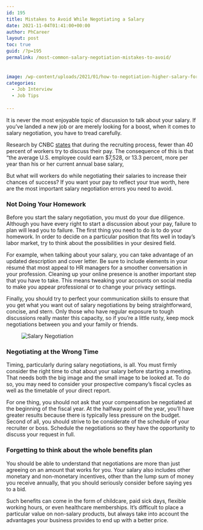 ```yaml
---
id: 195
title: Mistakes to Avoid While Negotiating a Salary
date: 2021-11-04T01:41:00+00:00
author: PhCareer
layout: post
toc: true
guid: /?p=195
permalink: /most-common-salary-negotiation-mistakes-to-avoid/


image: /wp-content/uploads/2021/01/how-to-negotiation-higher-salary-for-new-job.jpg
categories:
  - Job Interview
  - Job Tips
 
---
```

It is never the most enjoyable topic of discussion to talk about your salary. If you&#8217;ve landed a new job or are merely looking for a boost, when it comes to salary negotiation, you have to tread carefully.

Research by CNBC [states](https://www.cnbc.com/2018/02/08/only-39-percent-of-workers-negotiated-their-salary-at-their-last-job-offer.html) that during the recruiting process, fewer than 40 percent of workers try to discuss their pay. The consequence of this is that &#8220;the average U.S. employee could earn $7,528, or 13.3 percent, more per year than his or her current annual base salary,

But what will workers do while negotiating their salaries to increase their chances of success? If you want your pay to reflect your true worth, here are the most important salary negotiation errors you need to avoid.

 

### Not Doing Your Homework

Before you start the salary negotiation, you must do your due diligence. Although you have every right to start a discussion about your pay, failure to plan will lead you to failure. The first thing you need to do is to do your homework. In order to decide on a particular position that fits well in today&#8217;s labor market, try to think about the possibilities in your desired field.

For example, when talking about your salary, you can take advantage of an updated description and cover letter. Be sure to include elements in your résumé that most appeal to HR managers  for a smoother conversation in your profession. Cleaning up your online presence is another important step that you have to take. This means tweaking your accounts on social media to make you appear professional or to change your privacy settings.

Finally, you should try to perfect your communication skills to ensure that you get what you want out of salary negotiations by being straightforward, concise, and stern. Only those who have regular exposure to tough discussions really master this capacity, so if you&#8217;re a little rusty, keep mock negotiations between you and your family or friends.

 

<div class="wp-block-image">
  <figure class="aligncenter size-large"><img loading="lazy" width="1024" height="468" src="/wp-content/uploads/2021/01/Salary-Negotiation-1024x468.jpg" alt=" Salary Negotiation " class="wp-image-1020" srcset="/wp-content/uploads/2021/01/Salary-Negotiation-1024x468.jpg 1024w, /wp-content/uploads/2021/01/Salary-Negotiation-300x137.jpg 300w, /wp-content/uploads/2021/01/Salary-Negotiation-768x351.jpg 768w, /wp-content/uploads/2021/01/Salary-Negotiation.jpg 1200w" sizes="(max-width: 1024px) 100vw, 1024px" /></figure>
</div>

 
### Negotiating at the Wrong Time

Timing, particularly during salary negotiations, is all. You must firmly consider the right time to chat about your salary before starting a meeting. That needs both the big image and the small image to be looked at. To do so, you may need to consider your prospective company&#8217;s fiscal cycles as well as the timetable of your direct report.

For one thing, you should not ask that your compensation be negotiated at the beginning of the fiscal year. At the halfway point of the year, you&#8217;ll have greater results because there is typically less pressure on the budget. Second of all, you should strive to be considerate of the schedule of your recruiter or boss. Schedule the negotiations so they have the opportunity to discuss your request in full.

 

### Forgetting to think about the whole benefits plan

You should be able to understand that negotiations are more than just agreeing on an amount that works for you. Your salary also includes other monetary and non-monetary incentives, other than the lump sum of money you receive annually, that you should seriously consider before saying yes to a bid.

Such benefits can come in the form of childcare, paid sick days, flexible working hours, or even healthcare memberships. It&#8217;s difficult to place a particular value on non-salary products, but always take into account the advantages your business provides to end up with a better price.

 
 
